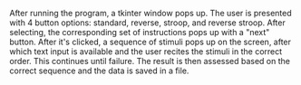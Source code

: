 After running the program, a tkinter window pops up. The user is presented with 4 button options: standard, reverse, stroop, and reverse stroop. After selecting, the corresponding set of instructions pops up with a "next" button. After it's clicked, a sequence of stimuli pops up on the screen, after which text input is available and the user recites the stimuli in the correct order. This continues until failure. The result is then assessed based on the correct sequence and the data is saved in a file.
